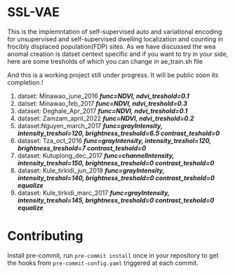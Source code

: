 # SSL-VAE
This is the implemntation of self-supervised auto and variational encoding for unsupervised and self-supervised dwelling localization and counting in frocibly displaced population(FDP) sites.
As we have discussed the wea anomal creation is datset centext specific and if you want to try in your side, here are some tresholds of which you can change in ae_train.sh file

And this is a working  project still under progress. It will be public soon its completion.!

1. datset: Minawao_june_2016    **_func=NDVI, ndvi_treshold=0.1_**
2. datset: Minawao_feb_2017     **_func=NDVI, ndvi_treshold=0.3_**
3. dataset: Deghale_Apr_2017    **_func=NDVI, ndvi_treshold=0.1_**
4. dataset: Zamzam_april_2022   **_func=NDVI, ndvi_treshold=0.2_**
5. dataset:Nguyen_march_2017    **_func=grayIntensity, intensity_treshol=120, brightness_treshold=6.5 contrast_teshold=0_**
6. dataset: Tza_oct_2016        **_func=grayIntensity, intensity_treshol=120, brightness_treshold=7 contrast_teshold=0_**
7. dataset: Kutuplong_dec_2017  **_func=channelIntensity, intensity_treshol=150, brightness_treshold=0 contrast_teshold=0_**
8. dataset: Kule_tirkidi_jun_2018  **_func=grayIntensity, intensity_treshol=140, brightness_treshold=0 contrast_teshold=0 equalize_**
9. dataset: Kule_tirkidi_marc_2017  **_func=grayIntensity, intensity_treshol=145, brightness_treshold=0 contrast_teshold=0 equalize_**

# Contributing
Install pre-commit, run `pre-commit install` once in your repository to get the hooks from `pre-commit-config.yaml` triggered at each commit.
